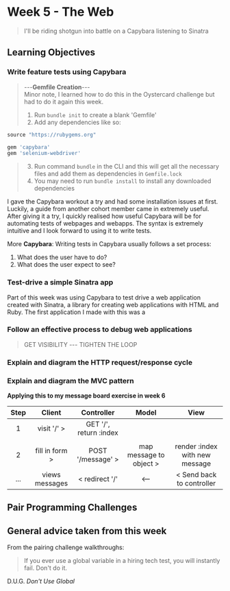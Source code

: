 # Week 5 - The Web
> I'll be riding shotgun into battle on a Capybara listening to Sinatra  
  
## Learning Objectives
### Write feature tests using Capybara
> ---**Gemfile Creation**---  
> Minor note, I learned how to do this in the Oystercard challenge but had to do it again this week. 
> 1. Run `bundle init` to create a blank 'Gemfile'
> 2. Add any dependencies like so: 
```ruby
source "https://rubygems.org"

gem 'capybara'
gem 'selenium-webdriver'
```
> 3. Run command `bundle` in the CLI and this will get all the necessary files and add them as dependencies in `Gemfile.lock`
> 4. You may need to run `bundle install` to install any downloaded dependencies  
  
I gave the Capybara workout a try and had some installation issues at first. Luckily, a guide from another cohort member came in extremely useful. After giving it a try, I quickly realised how useful Capybara will be for automating tests of webpages and webapps. The syntax is extremely intuitive and I look forward to using it to write tests.  
  
More **Capybara**: Writing tests in Capybara usually follows a set process: 
1. What does the user have to do? 
2. What does the user expect to see?
  
### Test-drive a simple Sinatra app  
Part of this week was using Capybara to test drive a web application created with Sinatra, a library for creating web applications with HTML and Ruby. The first application I made with this was a 

### Follow an effective process to debug web applications  
> GET VISIBILITY --- TIGHTEN THE LOOP  
  


### Explain and diagram the HTTP request/response cycle  
  

### Explain and diagram the MVC pattern  
**Applying this to my message board exercise in week 6**

| Step  |     Client     |       Controller       |          Model          |              View              |
| :---: | :------------: | :--------------------: | :---------------------: | :----------------------------: |
|   1   |  visit '/' >   | GET '/', return :index |                         |                                |
|       |                |                        |                         |                                |
|   2   | fill in form > |   POST '/message' >    | map message to object > | render :index with new message |
|  ...  | views messages |     < redirect '/'     |           <--           |   < Send back to controller    |

## Pair Programming Challenges  


## General advice taken from this week
From the pairing challenge walkthroughs:
> If you ever use a global variable in a hiring tech test, you will instantly fail. Don't do it.  

D.U.G. _Don't Use Global_
